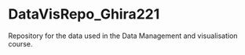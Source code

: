 # DataVisRepo_Ghira221
 Repository for the data used in the Data Management and visualisation course.
